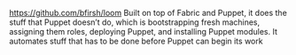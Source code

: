 https://github.com/bfirsh/loom
Built on top of Fabric and Puppet, it does the stuff that Puppet doesn’t do, which is bootstrapping fresh machines, assigning them roles, deploying Puppet, and installing Puppet modules. It automates stuff that has to be done before Puppet can begin its work
